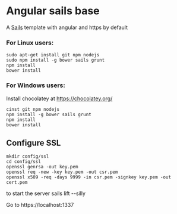 # **Angular sails base**

A [Sails](http://sailsjs.org) template with angular and https by default

### For Linux users: ###

    sudo apt-get install git npm nodejs
    sudo npm install -g bower sails grunt
    npm install
    bower install

### For Windows users: ###

Install chocolatey at https://chocolatey.org/

    cinst git npm nodejs
    npm install -g bower sails grunt
    npm install
    bower install

## Configure SSL ##

    mkdir config/ssl
    cd config/ssl
    openssl genrsa -out key.pem
    openssl req -new -key key.pem -out csr.pem
    openssl x509 -req -days 9999 -in csr.pem -signkey key.pem -out cert.pem

to start the server
    sails lift --silly

Go to https://localhost:1337
